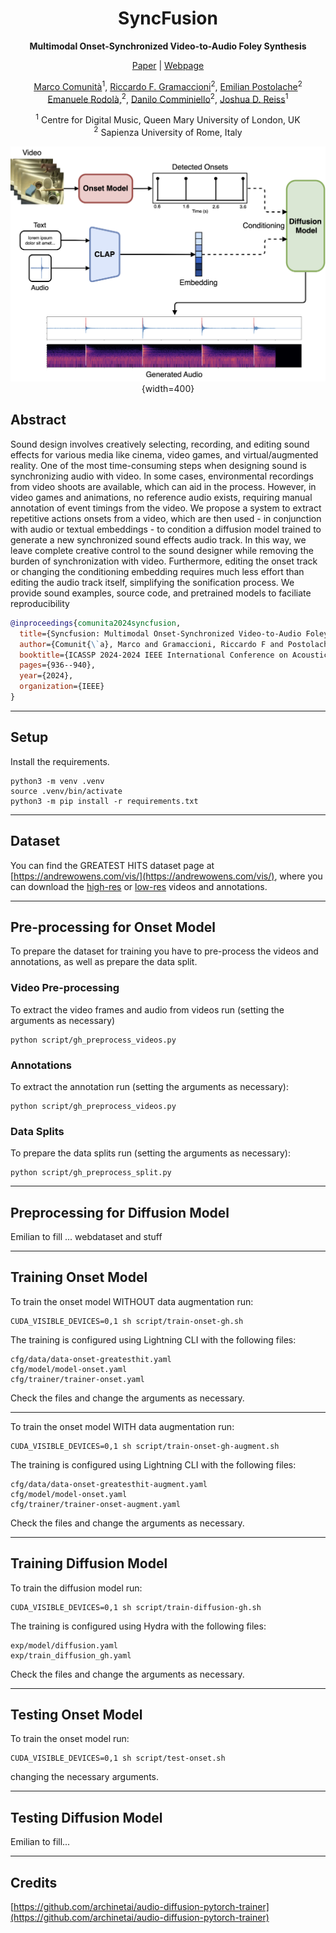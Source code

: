 <div align="center">

# SyncFusion

**Multimodal Onset-Synchronized Video-to-Audio Foley Synthesis**

[Paper](https://arxiv.org/abs/2211.00497) | [Webpage](https://mcomunita.github.io/gcn-tfilm_page/)

[Marco Comunità](https://mcomunita.github.io/)<sup>1</sup>, [Riccardo F. Gramaccioni](https://www.linkedin.com/in/riccardo-fosco-gramaccioni/)<sup>2</sup>, [Emilian Postolache](https://emilianpostolache.com/)<sup>2</sup><br>[Emanuele Rodolà,](https://www.linkedin.com/in/erodola/)<sup>2</sup>, [Danilo Comminiello](https://www.linkedin.com/in/danilocomminiello/)<sup>2</sup>, [Joshua D. Reiss](http://www.eecs.qmul.ac.uk/~josh/)<sup>1</sup>

<sup>1</sup> Centre for Digital Music, Queen Mary University of London, UK<br><sup>2</sup> Sapienza University of Rome, Italy

![syncfusion](img/syncfusion-image.png){width=400}

</div>

## Abstract
Sound design involves creatively selecting, recording, and editing sound effects for various media like cinema, video games, and virtual/augmented reality. One of the most time-consuming steps when designing sound is synchronizing audio with video. In some cases, environmental recordings from video shoots are available, which can aid in the process. However, in video games and animations, no reference audio exists, requiring manual annotation of event timings from the video. We propose a system to extract repetitive actions onsets from a video, which are then used - in conjunction with audio or textual embeddings - to condition a diffusion model trained to generate a new synchronized sound effects audio track. In this way, we leave complete creative control to the sound designer while removing the burden of synchronization with video. Furthermore, editing the onset track or changing the conditioning embedding requires much less effort than editing the audio track itself, simplifying the sonification process. We provide sound examples, source code, and pretrained models to faciliate reproducibility


```BibTex
@inproceedings{comunita2024syncfusion,
  title={Syncfusion: Multimodal Onset-Synchronized Video-to-Audio Foley Synthesis},
  author={Comunit{\`a}, Marco and Gramaccioni, Riccardo F and Postolache, Emilian and Rodol{\`a}, Emanuele and Comminiello, Danilo and Reiss, Joshua D},
  booktitle={ICASSP 2024-2024 IEEE International Conference on Acoustics, Speech and Signal Processing (ICASSP)},
  pages={936--940},
  year={2024},
  organization={IEEE}
}
```

---
## Setup

Install the requirements.
```
python3 -m venv .venv
source .venv/bin/activate
python3 -m pip install -r requirements.txt
```

---
## Dataset
You can find the GREATEST HITS dataset page at [https://andrewowens.com/vis/](https://andrewowens.com/vis/), where you can download the [high-res](https://web.eecs.umich.edu/~ahowens/vis/vis-data.zip) or [low-res](https://web.eecs.umich.edu/~ahowens/vis/vis-data-256.zip) videos and annotations.

---
## Pre-processing for Onset Model
To prepare the dataset for training you have to pre-process the videos and annotations, as well as prepare the data split.

### Video Pre-processing
To extract the video frames and audio from videos run (setting the arguments as necessary)
```
python script/gh_preprocess_videos.py
```

### Annotations
To extract the annotation run (setting the arguments as necessary):
```
python script/gh_preprocess_videos.py
```

### Data Splits
To prepare the data splits run (setting the arguments as necessary):
```
python script/gh_preprocess_split.py
```

---
## Preprocessing for Diffusion Model
Emilian to fill ... webdataset and stuff

---
## Training Onset Model

To train the onset model WITHOUT data augmentation run:
```
CUDA_VISIBLE_DEVICES=0,1 sh script/train-onset-gh.sh
```
The training is configured using Lightning CLI with the following files:
```
cfg/data/data-onset-greatesthit.yaml
cfg/model/model-onset.yaml
cfg/trainer/trainer-onset.yaml
```
Check the files and change the arguments as necessary.

---
To train the onset model WITH data augmentation run:
```
CUDA_VISIBLE_DEVICES=0,1 sh script/train-onset-gh-augment.sh
```
The training is configured using Lightning CLI with the following files:
```
cfg/data/data-onset-greatesthit-augment.yaml
cfg/model/model-onset.yaml
cfg/trainer/trainer-onset-augment.yaml
```
Check the files and change the arguments as necessary.

---
## Training Diffusion Model

To train the diffusion model run:
```
CUDA_VISIBLE_DEVICES=0,1 sh script/train-diffusion-gh.sh
```
The training is configured using Hydra with the following files:
```
exp/model/diffusion.yaml
exp/train_diffusion_gh.yaml
```
Check the files and change the arguments as necessary.

---
## Testing Onset Model

To train the onset model run:
```
CUDA_VISIBLE_DEVICES=0,1 sh script/test-onset.sh
```
changing the necessary arguments.

---
## Testing Diffusion Model

Emilian to fill...

---
## Credits

[https://github.com/archinetai/audio-diffusion-pytorch-trainer](https://github.com/archinetai/audio-diffusion-pytorch-trainer)